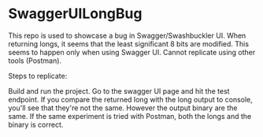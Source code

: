 # SwaggerUILongBug

This repo is used to showcase a bug in Swagger/Swashbuckler UI. When returning longs, it seems that the least significant 8 bits are modified. This seems to happen only when using Swagger UI. Cannot replicate using other tools (Postman).


Steps to replicate:

Build and run the project. Go to the swagger UI page and hit the test endpoint. If you compare the returned long with the long output to console, you'll see that they're not the same. However the output binary are the same. If the same experiment is tried with Postman, both the longs and the binary is correct.
